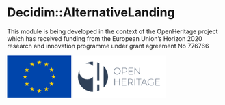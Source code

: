 # Decidim::AlternativeLanding

This module is being developed in the context of the OpenHeritage project which has received funding from the European Union’s Horizon 2020 research and innovation programme under grant agreement No 776766

<img height=100 src="images/EU.png"/>
<img height=100 src="images/OH.png"/>
